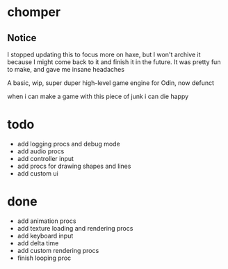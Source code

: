 # chomper

## Notice
I stopped updating this to focus more on haxe, but I won't archive it because I might come back to it and finish it in the future. It was pretty fun to make, and gave me insane headaches

A basic, wip, super duper high-level game engine for Odin, now defunct


when i can make a game with this piece of junk i can die happy

# todo

- add logging procs and debug mode
- add audio procs
- add controller input
- add procs for drawing shapes and lines
- add custom ui

# done

- add animation procs
- add texture loading and rendering procs
- add keyboard input
- add delta time
- add custom rendering procs
- finish looping proc
